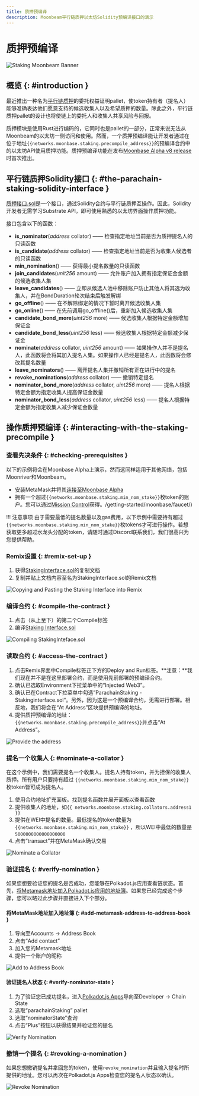 ```yaml
---
title: 质押预编译
description: Moonbeam平行链质押以太坊Solidity预编译接口的演示
---
```


# 质押预编译

![Staking Moonbeam Banner](/images/staking/staking-precompile-banner.png)

## 概览 {: #introduction } 

最近推出一种名为[平行链质押](https://github.com/PureStake/moonbeam/tree/master/pallets/parachain-staking/src)的委托权益证明pallet，使token持有者（提名人）能够准确表达他们愿意支持的候选收集人以及希望质押的数量。除此之外，平行链质押pallet的设计也将使链上的委托人和收集人共享风险与回报。

质押模块是使用Rust进行编码的，它同时也是pallet的一部分，正常来说无法从Moonbeam的以太坊一侧访问和使用。然而，一个质押预编译能让开发者通过在位于地址`{{networks.moonbase.staking.precompile_address}}`的预编译合约中的以太坊API使用质押功能。质押预编译功能在发布[Moonbase Alpha v8 release](https://moonbeam.network/announcements/testnet-upgrade-moonbase-alpha-v8/)时首次推出。

## 平行链质押Solidity接口  {: #the-parachain-staking-solidity-interface } 

[质押接口.sol](https://github.com/PureStake/moonbeam/blob/master/precompiles/parachain-staking/StakingInterface.sol)是一个接口，通过Solidity合约与平行链质押互操作。因此，Solidity开发者无需学习Substrate API，即可使用熟悉的以太坊界面操作质押功能。

接口包含以下的函数：

 - **is_nominator**(*address* collator) —— 检查指定地址当前是否为质押提名人的只读函数
 - **is_candidate**(*address* collator) —— 检查指定地址当前是否为收集人候选者的只读函数
 - **min_nomination**() —— 获得最小提名数量的只读函数
 - **join_candidates**(*unit256* amount) —— 允许账户加入拥有指定保证金金额的候选收集人集
 - **leave_candidates**() —— 立即从候选人池中移除账户防止其他人将其选为收集人，并在BondDuration轮次结束后触发解绑
 - **go_offline**() —— 在不解除绑定的情况下暂时离开候选收集人集
 - **go_online**() —— 在先前调用go_offline()后，重新加入候选收集人集
 - **candidate_bond_more**(*uint256* more) —— 候选收集人根据特定金额增加保证金
 - **candidate_bond_less**(*uint256* less) —— 候选收集人根据特定金额减少保证金
 - **nominate**(*address* collator, *uint256* amount) —— 如果操作人并不是提名人，此函数将会将其加入提名人集。如果操作人已经是提名人，此函数将会修改其提名数量
 - **leave_nominators**() —— 离开提名人集并撤销所有正在进行中的提名
 - **revoke_nominations**(*address* collator) —— 撤销特定提名
 - **nominator_bond_more**(*address* collator, *uint256* more) —— 提名人根据特定金额为指定收集人提高保证金数量
 - **nominator_bond_less**(*address* collator, *uint256* less) —— 提名人根据特定金额为指定收集人减少保证金数量

## 操作质押预编译 {: #interacting-with-the-staking-precompile } 

### 查看先决条件 {: #checking-prerequisites }
以下的示例将会在Moonbase Alpha上演示，然而这同样适用于其他网络，包括Moonriver和Moonbeam。

 - 安装MetaMask并将其[连接至Moonbase Alpha](/getting-started/moonbase/metamask/)
 - 拥有一个超过`{{networks.moonbase.staking.min_nom_stake}}`枚token的账户。您可以通过[Mission Control](/getting-started/moonbase/faucet/)获得。/getting-started/moonbase/faucet/)

!!! 注意事项
    由于需要最低的提名数量以及gas费用，以下示例中需要持有超过`{{networks.moonbase.staking.min_nom_stake}}`枚tokens才可进行操作。若想获取更多超过水龙头分配的token，请随时通过Discord联系我们，我们很高兴为您提供帮助。

### Remix设置 {: #remix-set-up } 
1. 获得[StakingInterface.sol](https://github.com/PureStake/moonbeam/blob/master/precompiles/parachain-staking/StakingInterface.sol)的复制文档
2. 复制并贴上文档内容至名为StakingInterface.sol的Remix文档

![Copying and Pasting the Staking Interface into Remix](/images/staking/staking-precompile-1.png)

### 编译合约 {: #compile-the-contract } 
1. 点击（从上至下）的第二个Compile标签
2. 编译[Staking Interface.sol](https://github.com/PureStake/moonbeam/blob/master/precompiles/parachain-staking/StakingInterface.sol)

![Compiling StakingInteface.sol](/images/staking/staking-precompile-2.png)

### 读取合约 {: #access-the-contract } 
1. 点击Remix界面中Compile标签正下方的Deploy and Run标签。**注意：**我们现在并不是在这里部署合约，而是使用先前部署的预编译合约。
2. 确认已选取Environment下拉菜单中的“Injected Web3”。
3. 确认已在Contract下拉菜单中勾选”ParachainStaking - Stakinginterface.sol“。另外，因为这是一个预编译合约，无需进行部署。相反地，我们将会在“At Address”区块提供预编译的地址。
4. 提供质押预编译的地址：`{{networks.moonbase.staking.precompile_address}}`并点击“At Address”。

![Provide the address](/images/staking/staking-precompile-3.png)

### 提名一个收集人 {: #nominate-a-collator } 
在这个示例中，我们需要提名一个收集人。提名人持有token，并为担保的收集人质押。所有用户只要持有超过 `{{networks.moonbase.staking.min_nom_stake}}`枚token皆可成为提名人。

1. 使用合约地址扩充面板。找到提名函数并展开面板以查看函数
2. 提供收集人的地址，如`{{ networks.moonbase.staking.collators.address1 }}`
3. 提供在WEI中提名的数量。最低提名的token数量为`{{networks.moonbase.staking.min_nom_stake}}` ，所以WEI中最低的数量是`5000000000000000000`
4. 点击“transact”并在MetaMask确认交易

![Nominate a Collator](/images/staking/staking-precompile-4.png)

### 验证提名 {: #verify-nomination } 
如果您想要验证您的提名是否成功，您能够在Polkadot.js应用查看链状态。首先，[将Metamask地址加入Polkadot.js应用的地址簿](https://polkadot.js.org/apps/?rpc=wss%3A%2F%2Fwss.testnet.moonbeam.network#/addresses)。如果您已经完成这个步骤，您可以略过此步骤并直接进入下个部分。

#### 将MetaMask地址加入地址簿 {: #add-metamask-address-to-address-book } 
1. 导向至Accounts -> Address Book
2. 点击“Add contact”
3. 加入您的Metamask地址
4. 提供一个账户的昵称

![Add to Address Book](/images/staking/staking-precompile-5.png)

#### 验证提名人状态 {: #verify-nominator-state } 
1. 为了验证您已成功提名，进入[Polkadot.js Apps](https://polkadot.js.org/apps/?rpc=wss%3A%2F%2Fwss.testnet.moonbeam.network#/chainstate)导向至Developer -> Chain State
2. 选取“parachainStaking” pallet
3. 选取“nominatorState”查询
4. 点击“Plus”按钮以获得结果并验证您的提名

![Verify Nomination](/images/staking/staking-precompile-6.png)

### 撤销一个提名 {: #revoking-a-nomination } 
如果您想撤销提名并拿回您的token，使用`revoke_nomination`并且输入提名时所提供的地址。您可以再次在Polkadot.js Apps检查您的提名人状态以确认。

![Revoke Nomination](/images/staking/staking-precompile-7.png)